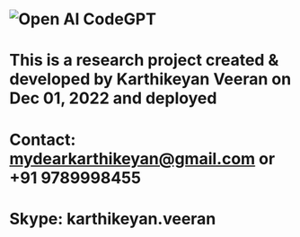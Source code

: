 # ![Open AI CodeGPT](https://i.ibb.co/LS4DRhb/image-257.png)
# This is a research project created & developed by Karthikeyan Veeran on Dec 01, 2022 and deployed
# Contact: mydearkarthikeyan@gmail.com or +91 9789998455
# Skype: karthikeyan.veeran